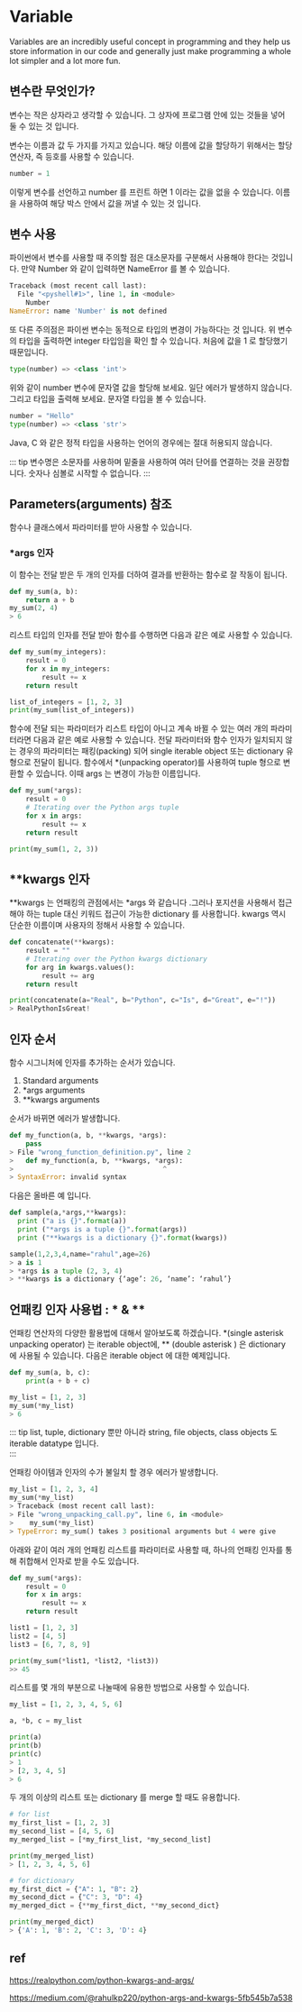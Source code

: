 # Variable

Variables are an incredibly useful concept in programming and they help us store information in our code and generally just make programming a whole lot simpler and a lot more fun.

## 변수란 무엇인가?

변수는 작은 상자라고 생각할 수 있습니다. 그 상자에 프로그램 안에 있는 것들을 넣어 둘 수 있는 것 입니다. 

변수는 이름과 값 두 가지를 가지고 있습니다. 해당 이름에 값을 할당하기 위해서는 할당 연산자, 즉 등호를 사용할 수 있습니다. 
```python
number = 1
```
이렇게 변수를 선언하고 number 를 프린트 하면 1 이라는 값을 없을 수 있습니다. 이름을 사용하여 해당 박스 안에서 값을 꺼낼 수 있는 것 입니다. 

## 변수 사용
파이썬에서 변수를 사용할 때 주의할 점은 대소문자를 구분해서 사용해야 한다는 것입니다. 만약 Number 와 같이 입력하면 NameError 를 볼 수 있습니다.
```python
Traceback (most recent call last):
  File "<pyshell#1>", line 1, in <module>
    Number
NameError: name 'Number' is not defined
```

또 다른 주의점은 파이썬 변수는 동적으로 타입의 변경이 가능하다는 것 입니다. 위 변수의 타입을 출력하면 integer 타입임을 확인 할 수 있습니다. 처음에 값을 1 로 할당했기 때문입니다.
```python
type(number) => <class 'int'>
```

위와 같이 number 변수에 문자열 값을 할당해 보세요. 일단 에러가 발생하지 않습니다. 그리고 타입을 출력해 보세요. 문자열 타입을 볼 수 있습니다.
```python
number = "Hello"
type(number) => <class 'str'>
```

Java, C 와 같은 정적 타입을 사용하는 언어의 경우에는 절대 허용되지 않습니다.

::: tip
변수명은 소문자를 사용하며 밑줄을 사용하여 여러 단어를 연결하는 것을 권장합니다. 숫자나 심볼로 시작할 수 없습니다.
:::

## Parameters(arguments) 참조
함수나 클래스에서 파라미터를 받아 사용할 수 있습니다. 

### *args 인자   
이 함수는 전달 받은 두 개의 인자를 더하여 결과를 반환하는 함수로 잘 작동이 됩니다. 
```python
def my_sum(a, b):
    return a + b
my_sum(2, 4)
> 6
```

리스트 타입의 인자를 전달 받아 함수를 수행하면 다음과 같은 예로 사용할 수 있습니다. 
```python
def my_sum(my_integers):
    result = 0
    for x in my_integers:
        result += x
    return result

list_of_integers = [1, 2, 3]
print(my_sum(list_of_integers))
```

함수에 전달 되는 파라미터가 리스트 타입이 아니고 계속 바뀔 수 있는 여러 개의 파라미터라면 다음과 같은 예로 사용할 수 있습니다. 
전달 파라미터와 함수 인자가 일치되지 않는 경우의 파라미터는 패킹(packing) 되어 single iterable object 또는 dictionary 유형으로 전달이 됩니다. 함수에서 *(unpacking operator)를 사용하여 tuple 형으로 변환할 수 있습니다. 이때 args 는 변경이 가능한 이름입니다.  
```python
def my_sum(*args):
    result = 0
    # Iterating over the Python args tuple
    for x in args:
        result += x
    return result

print(my_sum(1, 2, 3))
```


## **kwargs 인자 
**kwargs 는 언패킹의 관점에서는 *args 와 같습니다 .그러나 포지션을 사용해서 접근해야 하는 tuple 대신 키워드 접근이 가능한 dictionary 를 사용합니다.
kwargs 역시 단순한 이름이며 사용자의 정해서 사용할 수 있습니다. 
```python
def concatenate(**kwargs):
    result = ""
    # Iterating over the Python kwargs dictionary
    for arg in kwargs.values():
        result += arg
    return result

print(concatenate(a="Real", b="Python", c="Is", d="Great", e="!"))
> RealPythonIsGreat! 
```

## 인자 순서 
함수 시그니처에 인자를 추가하는 순서가 있습니다.  
1. Standard arguments
2. *args arguments
3. **kwargs arguments

순서가 바뀌면 에러가 발생합니다.
```python
def my_function(a, b, **kwargs, *args):
    pass
> File "wrong_function_definition.py", line 2
>   def my_function(a, b, **kwargs, *args):
>                                     ^
> SyntaxError: invalid syntax
```
다음은 올바른 예 입니다. 
```python
def sample(a,*args,**kwargs):
  print ("a is {}".format(a))
  print ("*args is a tuple {}".format(args))
  print ("**kwargs is a dictionary {}".format(kwargs))

sample(1,2,3,4,name="rahul",age=26)
> a is 1
> *args is a tuple (2, 3, 4)
> **kwargs is a dictionary {‘age’: 26, ‘name’: ‘rahul’}
``` 

## 언패킹 인자 사용법 : * & **
언패킹 연산자의 다양한 활용법에 대해서 알아보도록 하겠습니다. *(single asterisk unpacking operator) 는 iterable object에, ** (double asterisk ) 은 dictionary 에 사용될 수 있습니다.
다음은 iterable object 에 대한 예제입니다. 
```python
def my_sum(a, b, c):
    print(a + b + c)

my_list = [1, 2, 3]
my_sum(*my_list)
> 6
```

::: tip
list, tuple, dictionary 뿐만 아니라 string, file objects, class objects 도 iterable datatype 입니다.  
:::

언패킹 아이템과 인자의 수가 불일치 할 경우 에러가 발생합니다. 
```python
my_list = [1, 2, 3, 4]
my_sum(*my_list)
> Traceback (most recent call last):
> File "wrong_unpacking_call.py", line 6, in <module>
>    my_sum(*my_list)
> TypeError: my_sum() takes 3 positional arguments but 4 were give
```

아래와 같이 여러 개의 언패킹 리스트를 파라미터로 사용할 때, 하나의 언패킹 인자를 통해 취합해서 인자로 받을 수도 있습니다. 
```python
def my_sum(*args):
    result = 0
    for x in args:
        result += x
    return result

list1 = [1, 2, 3]
list2 = [4, 5]
list3 = [6, 7, 8, 9]

print(my_sum(*list1, *list2, *list3))
>> 45
```

리스트를 몇 개의 부분으로 나눌때에 유용한 방법으로 사용할 수 있습니다. 
```python
my_list = [1, 2, 3, 4, 5, 6]

a, *b, c = my_list

print(a)
print(b)
print(c)
> 1
> [2, 3, 4, 5]
> 6
```

두 개의 이상의 리스트 또는 dictionary 를 merge 할 때도 유용합니다. 
```python
# for list
my_first_list = [1, 2, 3]
my_second_list = [4, 5, 6]
my_merged_list = [*my_first_list, *my_second_list]

print(my_merged_list)
> [1, 2, 3, 4, 5, 6]

# for dictionary
my_first_dict = {"A": 1, "B": 2}
my_second_dict = {"C": 3, "D": 4}
my_merged_dict = {**my_first_dict, **my_second_dict}

print(my_merged_dict)
> {'A': 1, 'B': 2, 'C': 3, 'D': 4}
```





## ref 
https://realpython.com/python-kwargs-and-args/

https://medium.com/@rahulkp220/python-args-and-kwargs-5fb545b7a538
